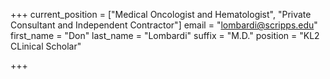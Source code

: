 +++
current_position = ["Medical Oncologist and Hematologist", "Private Consultant and Independent Contractor"]
email = "lombardi@scripps.edu"
first_name = "Don"
last_name = "Lombardi"
suffix = "M.D."
position = "KL2 CLinical Scholar"

+++

